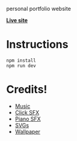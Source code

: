 personal portfolio website

**[Live site](https://samuelytang.dev/)**

# Instructions

```
npm install
npm run dev
```
# Credits!

- [Music](https://youtu.be/eq3C1Uwz6YU)
- [Click SFX](https://uppbeat.io/sfx/category/digital-and-ui/ui)
- [Piano SFX](https://pixabay.com/sound-effects/all-88-keys-on-a-piano-playing-fast-free-high-quality-sound-effects-71279/)
- [SVGs](https://www.svgrepo.com/)
- [Wallpaper](https://steamcommunity.com/sharedfiles/filedetails/?id=2292416771&searchtext=mario+galaxy)